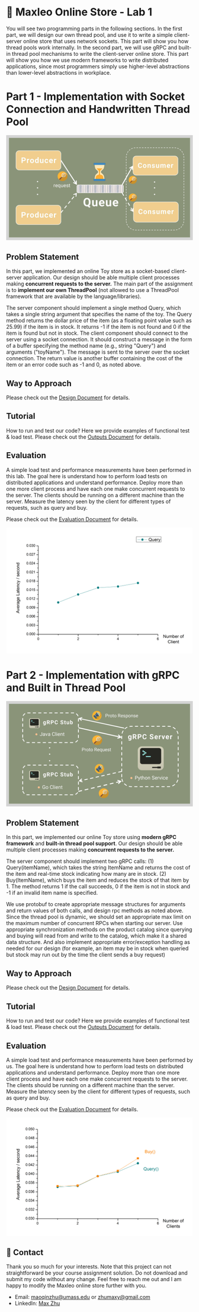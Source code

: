 # :elephant: Maxleo Online Store - Lab 1



You will see two programming parts in the following sections. In the first part, we will design our own thread pool, and use it to write a simple client-server online store that uses network sockets. This part will show you how thread pools work internally. In the second part, we will use gRPC and built-in thread pool mechanisms to write the client-server online store. This part will show you how we use modern frameworks to write distributed applications, since most programmers simply use higher-level abstractions than lower-level abstractions in workplace.



# Part 1 - Implementation with Socket Connection and Handwritten Thread Pool



![ProducerConsumer](https://github.com/MaxyZhu75/Maxleo-Online-Store/blob/main/Lab1/summary/figures/part1/ProducerConsumer.jpg)



## Problem Statement



In this part, we implemented an online Toy store as a socket-based client-server application. Our design should be able multiple client processes making **concurrent requests to the server.** The main part of the assignment is to **implement our own ThreadPool** (not allowed to use a ThreadPool framework that are available by the language/libraries).



The server component should implement a single method Query, which takes a single string argument that specifies the name of the toy. The Query method returns the dollar price of the item (as a floating point value such as 25.99) if the item is in stock. It returns -1 if the item is not found and 0 if the item is found but not in stock. The client component should connect to the server using a socket connection. It should construct a message in the form of a buffer specifying the method name (e.g., string "Query") and arguments ("toyName"). The message is sent to the server over the socket connection. The return value is another buffer containing the cost of the item or an error code such as -1 and 0, as noted above.



## Way to Approach



Please check out the [Design Document](https://github.com/MaxyZhu75/Maxleo-Online-Store/blob/main/Lab1/summary/design/design%20document.pdf) for details.



## Tutorial



How to run and test our code? Here we provide examples of functional test & load test. Please check out the [Outputs Document](https://github.com/MaxyZhu75/Maxleo-Online-Store/blob/main/Lab1/summary/outputs/output.pdf) for details.



## Evaluation



A simple load test and performance measurements have been performed in this lab. The goal here is understand how to perform load tests on distributed applications and understand performance. Deploy more than one more client process and have each one make concurrent requests to the server. The clients should be running on a different machine than the server. Measure the latency seen by the client for different types of requests, such as query and buy.



Please check out the [Evaluation Document](https://github.com/MaxyZhu75/Maxleo-Online-Store/blob/main/Lab1/summary/evaluation/evaluation%20document.pdf) for details.



![evaluation](https://github.com/MaxyZhu75/Maxleo-Online-Store/blob/main/Lab1/summary/figures/part1/evaluation.jpg)



# Part 2 - Implementation with gRPC and Built in Thread Pool



![gRPC](https://github.com/MaxyZhu75/Maxleo-Online-Store/blob/main/Lab1/summary/figures/part2/gRPC.jpg)



## Problem Statement



In this part, we implemented our online Toy store using **modern gRPC framework** and **built-in thread pool support**. Our design should be able multiple client processes making **concurrent requests to the server.**



The server component should implement two gRPC calls: (1) Query(itemName), which takes the string ItemName and returns the cost of the item and real-time stock indicating how many are in stock. (2) Buy(ItemName), which buys the item and reduces the stock of that item by 1. The method returns 1 if the call succeeds, 0 if the item is not in stock and -1 if an invalid item name is specified.



We use protobuf to create appropriate message structures for arguments and return values of both calls, and design rpc methods as noted above. Since the thread pool is dynamic, we should set an appropriate max limit on the maximum number of concurrent RPCs when starting our server. Use appropriate synchronization methods on the product catalog since querying and buying will read from and write to the catalog, which make it a shared data structure. And also implement appropriate error/exception handling as needed for our design (for example, an item may be in stock when queried but stock may run out by the time the client sends a buy request)



## Way to Approach
Please check out the [Design Document](https://github.com/MaxyZhu75/Maxleo-Online-Store/blob/main/Lab1/summary/design/design%20document.pdf) for details.



## Tutorial
How to run and test our code? Here we provide examples of functional test & load test. Please check out the [Outputs Document](https://github.com/MaxyZhu75/Maxleo-Online-Store/blob/main/Lab1/summary/outputs/output.pdf) for details.



## Evaluation
A simple load test and performance measurements have been performed by us. The goal here is understand how to perform load tests on distributed applications and understand performance. Deploy more than one more client process and have each one make concurrent requests to the server. The clients should be running on a different machine than the server. Measure the latency seen by the client for different types of requests, such as query and buy.



Please check out the [Evaluation Document](https://github.com/MaxyZhu75/Maxleo-Online-Store/blob/main/Lab1/summary/evaluation/evaluation%20document.pdf) for details.



![evaluation](https://github.com/MaxyZhu75/Maxleo-Online-Store/blob/main/Lab1/summary/figures/part2/evaluation.jpg)



## :calling: Contact
Thank you so much for your interests. Note that this project can not straightforward be your course assignment solution. Do not download and submit my code without any change. Feel free to reach me out and I am happy to modify the Maxleo online store further with you.
* Email: maoqinzhu@umass.edu or zhumaxy@gmail.com
* LinkedIn: [Max Zhu](https://www.linkedin.com/in/maoqin-zhu/)
